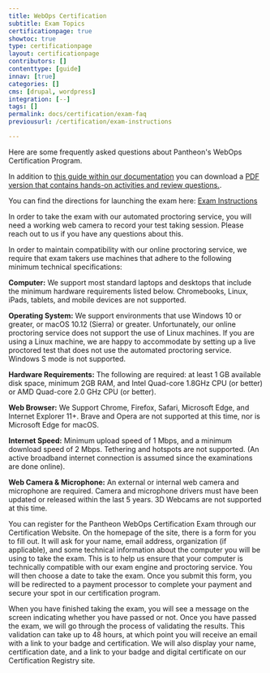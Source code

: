 ```yaml
---
title: WebOps Certification
subtitle: Exam Topics
certificationpage: true
showtoc: true
type: certificationpage
layout: certificationpage
contributors: []
contenttype: [guide]
innav: [true]
categories: []
cms: [drupal, wordpress]
integration: [--]
tags: []
permalink: docs/certification/exam-faq
previousurl: /certification/exam-instructions

---
```


Here are some frequently asked questions about Pantheon's WebOps Certification Program.

<Accordion title="Where Can I Find Materials to Study for the Pantheon WebOps Certification Exam?
" id="study-guide" icon="wrench">

In addition to [this guide within our documentation](/certification/study-guide) you can download a [PDF version that contains hands-on activities and review questions.](https://certification.pantheon.io/sites/default/files/2023-11/webopscert_final_v1_1.pdf).

</Accordion>




<Accordion title="What are the directions for launching my exam?" id="" icon="wrench">

You can find the directions for launching the exam here: [Exam Instructions](/certification/exam-instructions)

</Accordion>



<Accordion title="How do I use the ProctorFree virtual proctoring service for my exam?
" id="" icon="wrench">

</Accordion>


<Accordion title="Do I need a camera" id="" icon="wrench">
In order to take the exam with our automated proctoring service, you will need a working web camera to record your test taking session. Please reach out to us if you have any questions about this.
</Accordion>


<Accordion title="What are the technical requirements for taking a Pantheon Certification?
" id="" icon="wrench">



In order to maintain compatibility with our online proctoring service, we require that exam takers use machines that adhere to the following minimum technical specifications:

**Computer:** We support most standard laptops and desktops that include the minimum hardware requirements listed below. Chromebooks, Linux, iPads, tablets, and mobile devices are not supported.

**Operating System:** We support environments that use Windows 10 or greater, or macOS 10.12 (Sierra) or greater. Unfortunately, our online proctoring service does not support the use of Linux machines. If you are using a Linux machine, we are happy to accommodate by setting up a live proctored test that does not use the automated proctoring service. Windows S mode is not supported.

**Hardware Requirements:** The following are required: at least 1 GB available disk space, minimum 2GB RAM, and Intel Quad-core 1.8GHz CPU (or better) or AMD Quad-core 2.0 GHz CPU (or better).

**Web Browser:** We Support Chrome, Firefox, Safari, Microsoft Edge, and Internet Explorer 11+. Brave and Opera are not supported at this time, nor is Microsoft Edge for macOS.

**Internet Speed:** Minimum upload speed of 1 Mbps, and a minimum download speed of 2 Mbps. Tethering and hotspots are not supported. (An active broadband internet connection is assumed since the examinations are done online).

**Web Camera & Microphone:** An external or internal web camera and microphone are required. Camera and microphone drivers must have been updated or released within the last 5 years. 3D Webcams are not supported at this time.

</Accordion>
<Accordion title="How do I register for an exam?" id="" icon="wrench">


You can register for the Pantheon WebOps Certification Exam through our Certification Website. On the homepage of the site, there is a form for you to fill out. It will ask for your name, email address, organization (if applicable), and some technical information about the computer you will be using to take the exam. This is to help us ensure that your computer is technically compatible with our exam engine and proctoring service. You will then choose a date to take the exam. Once you submit this form, you will be redirected to a payment processor to complete your payment and secure your spot in our certification program.



</Accordion>




<Accordion title="How do I get certificate and a badge" id="" icon="wrench">


When you have finished taking the exam, you will see a message on the screen indicating whether you have passed or not. Once you have passed the exam, we will go through the process of validating the results. This validation can take up to 48 hours, at which point you will receive an email with a link to your badge and certification. We will also display your name, certification date, and a link to your badge and digital certificate on our Certification Registry site.



</Accordion>



